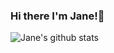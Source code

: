 ### Hi there I'm Jane!👋

![Jane's github stats](https://github-readme-stats.vercel.app/api?username=JaneShaosyx&show_icons=true)
